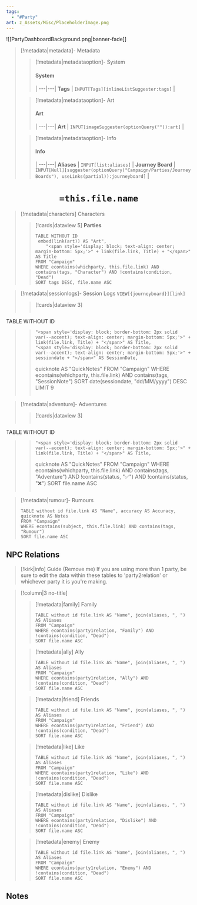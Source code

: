 ```yaml
---
tags:
  - "#Party"
art: z_Assets/Misc/PlaceholderImage.png
---
```


![[PartyDashboardBackground.png|banner-fade]]

> [!metadata|metadata]- Metadata 
>> [!metadata|metadataoption]- System
>> #### System
>>  |
>> ---|---|
>> **Tags** | `INPUT[Tags][inlineListSuggester:tags]` |
>
>> [!metadata|metadataoption]- Art
>> #### Art
>>  |
>> ---|---|
>> **Art** | `INPUT[imageSuggester(optionQuery("")):art]` |
>
>> [!metadata|metadataoption]- Info
>> #### Info
>>  |
>> ---|---|
> **Aliases** | `INPUT[list:aliases]` |
>> **Journey Board** | `INPUT[Null][suggester(optionQuery("Campaign/Parties/Journey Boards"), useLinks(partial)):journeyboard]` | 

# <center> **`=this.file.name`** </center>
> [!metadata|characters] Characters
>> [!cards|dataview 5] **Parties**
>>```dataview
>> TABLE WITHOUT ID
>>	embed(link(art)) AS "Art",
>>     "<span style='display: block; text-align: center; margin-bottom: 5px;'>" + link(file.link, Title) + "</span>" AS Title
>> FROM "Campaign"
>> WHERE econtains(whichparty, this.file.link) AND contains(tags, "Character") AND !contains(condition, "Dead")
>> SORT tags DESC, file.name ASC
>>```

> [!metadata|sessionlogs]- Session Logs `VIEW[{journeyboard}][link]`
>> [!cards|dataview 3]
>>```dataview
TABLE WITHOUT ID
>>     "<span style='display: block; border-bottom: 2px solid var(--accent); text-align: center; margin-bottom: 5px;'>" + link(file.link, Title) + "</span>" AS Title,
>>     "<span style='display: block; border-bottom: 2px solid var(--accent); text-align: center; margin-bottom: 5px;'>" + sessiondate + "</span>" AS SessionDate,
>>	quicknote AS "QuickNotes"
>> FROM "Campaign"
>> WHERE econtains(whichparty, this.file.link) AND contains(tags, "SessionNote")
>> SORT date(sessiondate, "dd/MM/yyyy") DESC LIMIT 9
>>```

> [!metadata|adventure]- Adventures
>> [!cards|dataview 3]
>>```dataview
TABLE WITHOUT ID
>>     "<span style='display: block; border-bottom: 2px solid var(--accent); text-align: center; margin-bottom: 5px;'>" + link(file.link, Title) + "</span>" AS Title,
>>	quicknote AS "QuickNotes"
>> FROM "Campaign"
>> WHERE econtains(whichparty, this.file.link) AND contains(tags, "Adventure") AND !contains(status, "✅") AND !contains(status, "❌")
>>SORT file.name ASC
>>```

> [!metadata|rumour]- Rumours
> ```dataview
> TABLE without id file.link AS "Name", accuracy AS Accuracy, quicknote AS Notes
> FROM "Campaign"
> WHERE econtains(subject, this.file.link) AND contains(tags, "Rumour")
> SORT file.name ASC

## NPC Relations
> [!kirk|info] Guide (Remove me)
If you are using more than 1 party, be sure to edit the data within these tables to 'party2relation' or whichever party it is you're making.

> [!column|3 no-title]
>
>> [!metadata|family] Family
>> ```dataview
>> TABLE without id file.link AS "Name", join(aliases, ", ") AS Aliases
>> FROM "Campaign"
>> WHERE econtains(party1relation, "Family") AND !contains(condition, "Dead")
>> SORT file.name ASC
> 
>> [!metadata|ally] Ally
>> ```dataview
>> TABLE without id file.link AS "Name", join(aliases, ", ") AS Aliases
>> FROM "Campaign"
>> WHERE econtains(party1relation, "Ally") AND !contains(condition, "Dead")
>> SORT file.name ASC
>
>> [!metadata|friend] Friends
>> ```dataview
>> TABLE without id file.link AS "Name", join(aliases, ", ") AS Aliases
>> FROM "Campaign"
>> WHERE econtains(party1relation, "Friend") AND !contains(condition, "Dead")
>> SORT file.name ASC
>
>> [!metadata|like] Like
>> ```dataview
>> TABLE without id file.link AS "Name", join(aliases, ", ") AS Aliases
>> FROM "Campaign"
>> WHERE econtains(party1relation, "Like") AND !contains(condition, "Dead")
>> SORT file.name ASC
> 
>> [!metadata|dislike] Dislike
>> ```dataview
>> TABLE without id file.link AS "Name", join(aliases, ", ") AS Aliases
>> FROM "Campaign"
>> WHERE econtains(party1relation, "Dislike") AND !contains(condition, "Dead")
>> SORT file.name ASC
> 
>> [!metadata|enemy] Enemy
>> ```dataview
>> TABLE without id file.link AS "Name", join(aliases, ", ") AS Aliases
>> FROM "Campaign"
>> WHERE econtains(party1relation, "Enemy") AND !contains(condition, "Dead")
>> SORT file.name ASC
> 

## Notes

